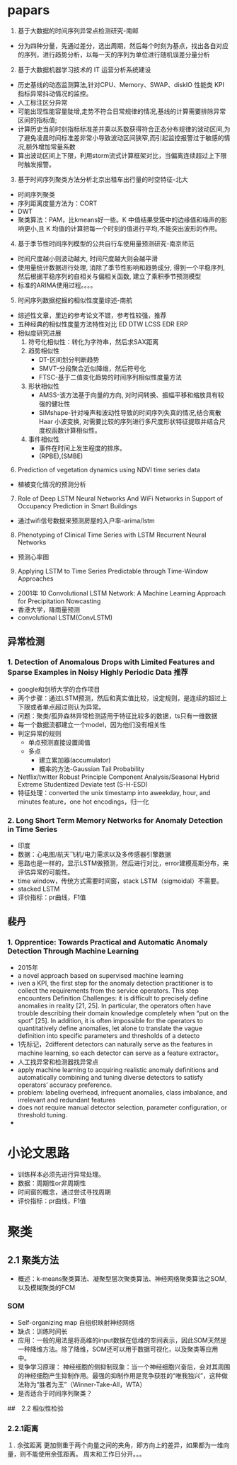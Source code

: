 # papars
1. 基于大数据的时间序列异常点检测研究-南邮
- 分为四种分量，先通过差分，选出周期，然后每个时刻为基点，找出各自对应的序列，进行趋势分析，以每一天的序列为单位进行随机误差分量分析

2. 基于大数据机器学习技术的 IT 运营分析系统建设
- 历史基线的动态监测算法,针对CPU、Memory、SWAP、diskIO 性能类 KPI 指标异常抖动情况的监控。
- 人工标注区分异常
- 可能出现性能容量陡增,走势不符合日常规律的情况,基线的计算需要排除异常区间的指标值;
- 计算历史当前时刻指标标准差并乘以系数获得符合正态分布规律的波动区间,为了避免凌晨时间标准差非常小导致波动区间狭窄,而引起监控报警过于敏感的情况,额外增加常量系数
- 算出波动区间上下限，利用storm流式计算框架对比，当偏离连续超过上下限时触发报警。

3. 基于时间序列聚类方法分析北京出租车出行量的时空特征-北大
- 时间序列聚类
- 序列距离度量方法为：CORT
- DWT
- 聚类算法：PAM，比kmeans好一些。K 中值结果受簇中的边缘值和噪声的影响更小,且 K 均值的计算把每一个时刻的值进行平均,不能突出波形的作用。

4. 基于季节性时间序列模型的公共自行车使用量预测研究-南京师范
- 时间尺度越小则波动越大, 时间尺度越大则会越平滑
- 使用量统计数据进行处理, 消除了季节性影响和趋势成分, 得到一个平稳序列, 然后根据平稳序列的自相关与偏相关函数, 建立了乘积季节预测模型
- 标准的ARIMA使用过程。。。。

5. 时间序列数据挖掘的相似性度量综述-南航
- 综述性文章，里边的参考论文不错，参考性较强，推荐
- 五种经典的相似性度量方法特性对比 ED DTW LCSS EDR ERP
- 相似度研究进展
    1. 符号化相似性：转化为字符串，然后求SAX距离
    2. 趋势相似性
        - DT-区间划分判断趋势 
        - SMVT-分段聚合近似降维，然后符号化
        - FTSC-基于二值变化趋势的时间序列相似性度量方法
    3. 形状相似性
        - AMSS-该方法基于向量的方向, 对时间转换、振幅平移和缩放具有较强的健壮性
        - SIMshape-针对噪声和波动性导致的时间序列失真的情况,结合离散 Haar 小波变换, 对需要比较的序列进行多尺度形状特征提取并结合尺度权函数计算相似性。
    4. 事件相似性
        - 事件在时间上发生程度的排序。
        - (RPBE),(SMBE)

6. Prediction of vegetation dynamics using NDVI time series data
- 植被变化情况的预测分析
7. Role of Deep LSTM Neural Networks And WiFi Networks in Support of Occupancy Prediction in Smart Buildings
- 通过wifi信号数据来预测房屋的入户率-arima/lstm
8. Phenotyping of Clinical Time Series with LSTM Recurrent Neural Networks
- 预测心率图
9. Applying LSTM to Time Series Predictable through Time-Window Approaches
- 2001年
10 Convolutional LSTM Network: A Machine Learning Approach for Precipitation Nowcasting
- 香港大学，降雨量预测
- convolutional LSTM(ConvLSTM)

## 异常检测
### 1. Detection of Anomalous Drops with Limited Features and Sparse Examples in Noisy Highly Periodic Data 推荐
- google和剑桥大学的合作项目
- 两个步骤：通过LSTM预测，然后和真实值比较，设定规则，是连续的超过上下限或者单点超过则认为异常。
- 问题：聚类/孤异森林异常检测适用于特征比较多的数据，ts只有一维数据
- 每一个数据流都建立一个model，因为他们没有相关性
- 判定异常的规则
    - 单点预测直接设置阈值
    - 多点
        - 建立累加器(accumulator)
        - 概率的方法-Gaussian Tail Probability
- Netflix/twitter Robust Principle Component Analysis/Seasonal Hybrid Extreme Studentized Deviate test (S-H-ESD)
- 特征处理：converted the unix timestamp into aweekday, hour, and minutes feature，one hot encodings，归一化

### 2. Long Short Term Memory Networks for Anomaly Detection in Time Series 
- 印度
- 数据：心电图/航天飞机/电力需求以及多传感器引擎数据
- 思路也是一样的，显示LSTM做预测，然后进行对比，error建模高斯分布，来评估异常的可能性。
- time window，传统方式需要时间窗，stack LSTM（sigmoidal）不需要。
- stacked LSTM
- 评价指标：pr曲线，F1值

## 裴丹
### 1. Opprentice: Towards Practical and Automatic Anomaly Detection Through Machine Learning- 2015年
-  a novel approach based on supervised machine learning
- iven a KPI, the first step for the anomaly detection practitioner is to collect the requirements from the service operators. This step encounters Definition Challenges: it is difficult to precisely define anomalies in reality [21, 25]. In particular, the operators often have trouble describing their domain knowledge completely when “put on the spot” [25]. In addition, it is often impossible for the operators to quantitatively define anomalies, let alone to translate the vague definition into specific parameters and thresholds of a detecto
- 1先标记，2different detectors can naturally serve as the features in machine learning, so each detector can serve as a feature extractor。
- 人工找异常和检测器找异常点
- apply machine learning to acquiring realistic anomaly definitions and automatically combining and tuning diverse detectors to satisfy operators’ accuracy preference.
- problem: labeling overhead, infrequent anomalies, class imbalance, and irrelevant and redundant features
-  does not require manual detector selection, parameter configuration, or threshold tuning.
- 


# 小论文思路
- 训练样本必须先进行异常处理。
- 数据：周期性or非周期性
- 时间窗的概念，通过尝试寻找周期
- 评价指标：pr曲线，F1值

# 聚类

## 2.1 聚类方法

- 概述：k-means聚类算法、凝聚型层次聚类算法、神经网络聚类算法之SOM,以及模糊聚类的FCM

### SOM 
- Self-organizing map 自组织映射神经网络
- 缺点：训练时间长 
- 应用：一般的用法是将高维的input数据在低维的空间表示，因此SOM天然是一种降维方法。除了降维，SOM还可以用于数据可视化，以及聚类等应用中。
- 竞争学习原理：
    神经细胞的侧抑制现象：当一个神经细胞兴奋后，会对其周围的神经细胞产生抑制作用。最强的抑制作用是竞争获胜的“唯我独兴”，这种做法称为“胜者为王”（Winner-Take-All，WTA）
- 是否适合于时间序列聚类？

##　2.2 相似性检验

### 2.2.1距离
１. 余弦距离
    更加侧重于两个向量之间的夹角，即方向上的差异，如果都为一维向量，则不能使用余弦距离。
周末和工作日分开。。。